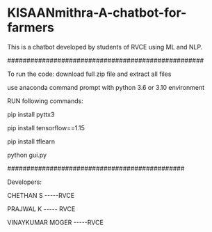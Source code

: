 # KISAANmithra-A-chatbot-for-farmers
This is a chatbot developed by students of RVCE using ML and NLP.


###################################################

To run the code: download full zip file and extract all files

use anaconda command prompt with python 3.6 or 3.10 environment

RUN following commands:

pip install pyttx3

pip install tensorflow==1.15

pip install tflearn

python gui.py

##############################################


Developers:

CHETHAN S          -----RVCE

PRAJWAL K         ----- RVCE

VINAYKUMAR MOGER   -----RVCE
